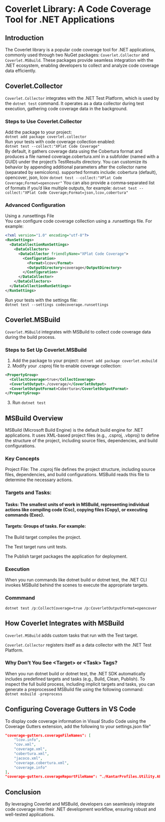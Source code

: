 # Coverlet Library: A Code Coverage Tool for .NET Applications
## Introduction
The Coverlet library is a popular code coverage tool for .NET applications, commonly used through two NuGet packages: `Coverlet.Collector` and `Coverlet.MSBuild`. These packages provide seamless integration with the .NET ecosystem, enabling developers to collect and analyze code coverage data efficiently.

## Coverlet.Collector
`Coverlet.Collector` integrates with the .NET Test Platform, which is used by the `dotnet test` command. It operates as a data collector during test execution, gathering code coverage data in the background.

### Steps to Use Coverlet.Collector  
Add the package to your project:  
`dotnet add package coverlet.collector`  
Run your tests with code coverage collection enabled:  
`dotnet test --collect:"XPlat Code Coverage"`  
 By default, it gathers coverage data using the Cobertura format and produces a file named coverage.cobertura.xml in a subfolder (named with a GUID) under the project’s TestResults directory.
 You can customize its behavior by appending additional parameters after the collector name (separated by semicolons).
 supported formats include: cobertura (default), opencover, json, lcov 
 `dotnet test --collect:"XPlat Code Coverage;Format=opencover"`
 You can also provide a comma‑separated list of formats if you’d like multiple outputs, for example:
 `dotnet test --collect:"XPlat Code Coverage;Format=json,lcov,cobertura"`
### Advanced Configuration  
Using a .runsettings File  
You can configure code coverage collection using a .runsettings file. For example:  
```xml
<?xml version="1.0" encoding="utf-8"?>
<RunSettings>
  <DataCollectionRunSettings>
    <DataCollectors>
      <DataCollector friendlyName="XPlat Code Coverage">
        <Configuration>
          <Format>lcov</Format>
          <OutputDirectory>coverage</OutputDirectory>
        </Configuration>
      </DataCollector>
    </DataCollectors>
  </DataCollectionRunSettings>
</RunSettings>
```
Run your tests with the settings file:  
`dotnet test --settings codecoverage.runsettings`  

## Coverlet.MSBuild
`Coverlet.MSBuild` integrates with MSBuild to collect code coverage data during the build process.

### Steps to Set Up Coverlet.MSBuild
1. Add the package to your project:
   `dotnet add package coverlet.msbuild`
2. Modify your .csproj file to enable coverage collection:
  
```xml
<PropertyGroup>
  <CollectCoverage>true</CollectCoverage>
  <CoverletOutput>./coverage/</CoverletOutput>
  <CoverletOutputFormat>Cobertura</CoverletOutputFormat>
</PropertyGroup>
```
3. Run `dotnet test`  

## MSBuild Overview
MSBuild (Microsoft Build Engine) is the default build engine for .NET applications. It uses XML-based project files (e.g., .csproj, .vbproj) to define the structure of the project, including source files, dependencies, and build configurations.

### Key Concepts
Project File: The .csproj file defines the project structure, including source files, dependencies, and build configurations. MSBuild reads this file to determine the necessary actions.

### Targets and Tasks:

#### Tasks: The smallest units of work in MSBuild, representing individual actions like compiling code (Csc), copying files (Copy), or executing commands (Exec).

#### Targets: Groups of tasks. For example:

The Build target compiles the project.

The Test target runs unit tests.

The Publish target packages the application for deployment.

### Execution
When you run commands like dotnet build or dotnet test, the .NET CLI invokes MSBuild behind the scenes to execute the appropriate targets.

### Commmand
`dotnet test /p:CollectCoverage=true /p:CoverletOutputFormat=opencover`

## How Coverlet Integrates with MSBuild
`Coverlet.MSBuild` adds custom tasks that run with the Test target.  

`Coverlet.Collector` registers itself as a data collector with the .NET Test Platform.  

### Why Don’t You See &lt;Target&gt; or &lt;Task&gt; Tags?  
When you run dotnet build or dotnet test, the .NET SDK automatically includes predefined targets and tasks (e.g., Build, Clean, Publish). To inspect the full build process, including implicit targets and tasks, you can generate a preprocessed MSBuild file using the following command:  
`dotnet msbuild -preprocess`  

## Configuring Coverage Gutters in VS Code  
To display code coverage information in Visual Studio Code using the Coverage Gutters extension, add the following to your settings.json file"  
```json
"coverage-gutters.coverageFileNames": [
    "lcov.info",
    "cov.xml",
    "coverage.xml",
    "cobertura.xml",
    "jacoco.xml",
    "coverage.cobertura.xml",
    "coverage.info"
],
"coverage-gutters.coverageReportFileName": "./KantarProfiles.Utility.API.Tests/TestResults/**/{coverage.info,lcov.info,coverage.xml,cobertura.xml}"
```
## Conclusion
By leveraging Coverlet and MSBuild, developers can seamlessly integrate code coverage into their .NET development workflow, ensuring robust and well-tested applications.
